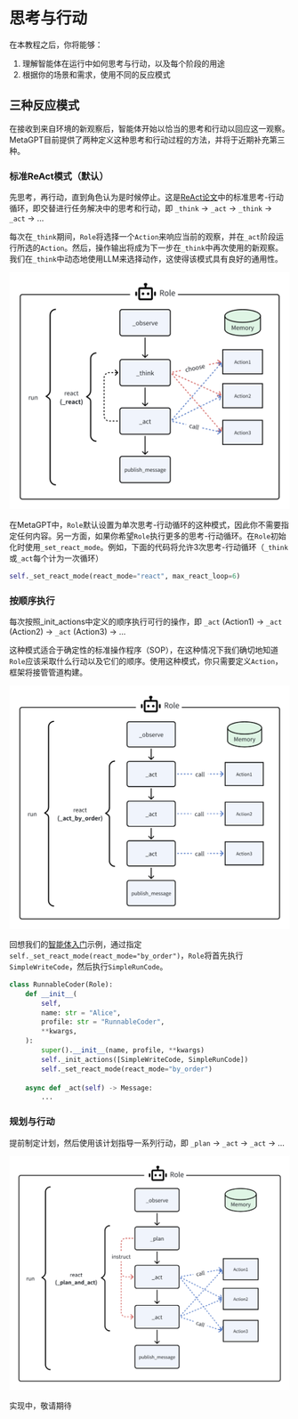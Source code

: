# 思考与行动

在本教程之后，你将能够：

1. 理解智能体在运行中如何思考与行动，以及每个阶段的用途
2. 根据你的场景和需求，使用不同的反应模式

## 三种反应模式

在接收到来自环境的新观察后，智能体开始以恰当的思考和行动以回应这一观察。MetaGPT目前提供了两种定义这种思考和行动过程的方法，并将于近期补充第三种。

### 标准ReAct模式（默认）

先思考，再行动，直到角色认为是时候停止。这是[ReAct论文](https://arxiv.org/abs/2210.03629)中的标准思考-行动循环，即交替进行任务解决中的思考和行动，即 `_think` -> `_act` -> `_think` -> `_act` -> ...

每次在`_think`期间，`Role`将选择一个`Action`来响应当前的观察，并在`_act`阶段运行所选的`Action`。然后，操作输出将成为下一步在`_think`中再次使用的新观察。我们在`_think`中动态地使用LLM来选择动作，这使得该模式具有良好的通用性。

![img](../../../public/image/guide/tutorials/react.png)

在MetaGPT中，`Role`默认设置为单次思考-行动循环的这种模式，因此你不需要指定任何内容。另一方面，如果你希望`Role`执行更多的思考-行动循环。在`Role`初始化时使用`_set_react_mode`。例如，下面的代码将允许3次思考-行动循环（`_think`或`_act`每个计为一次循环）

```python
self._set_react_mode(react_mode="react", max_react_loop=6)
```

### 按顺序执行

每次按照\_init_actions中定义的顺序执行可行的操作，即 `_act` (Action1) -> `_act` (Action2) -> `_act` (Action3) -> ...

这种模式适合于确定性的标准操作程序（SOP），在这种情况下我们确切地知道`Role`应该采取什么行动以及它们的顺序。使用这种模式，你只需要定义`Action`，框架将接管管道构建。

![img](../../../public/image/guide/tutorials/act_by_order.png)

回想我们的[智能体入门](agent_101.md)示例，通过指定`self._set_react_mode(react_mode="by_order")`，`Role`将首先执行`SimpleWriteCode`，然后执行`SimpleRunCode`。

```python
class RunnableCoder(Role):
    def __init__(
        self,
        name: str = "Alice",
        profile: str = "RunnableCoder",
        **kwargs,
    ):
        super().__init__(name, profile, **kwargs)
        self._init_actions([SimpleWriteCode, SimpleRunCode])
        self._set_react_mode(react_mode="by_order")

    async def _act(self) -> Message:
        ...

```

### 规划与行动

提前制定计划，然后使用该计划指导一系列行动，即 `_plan` -> `_act` -> `_act` -> ...

![img](../../../public/image/guide/tutorials/plan_and_act.png)

实现中，敬请期待
